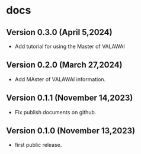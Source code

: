 # docs

## Version 0.3.0 (April 5,2024)

 - Add tutorial for using the Master of VALAWAI

 
## Version 0.2.0 (March 27,2024)

- Add MAster of VALAWAI information.


## Version 0.1.1 (November 14,2023)

- Fix publish documents on github.


## Version 0.1.0 (November 13,2023)

 - first public release.
